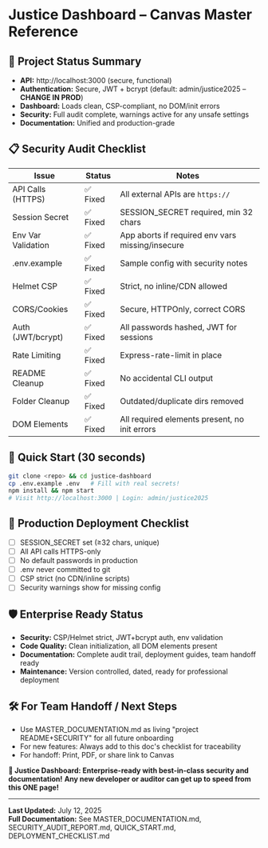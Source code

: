 # Justice Dashboard – Canvas Master Reference

## 🎯 **Project Status Summary**

- **API:** http://localhost:3000 (secure, functional)
- **Authentication:** Secure, JWT + bcrypt (default: admin/justice2025 – **CHANGE IN PROD**)
- **Dashboard:** Loads clean, CSP-compliant, no DOM/init errors
- **Security:** Full audit complete, warnings active for any unsafe settings
- **Documentation:** Unified and production-grade

## 📋 **Security Audit Checklist**

| Issue              | Status   | Notes                                            |
| ------------------ | -------- | ------------------------------------------------ |
| API Calls (HTTPS)  | ✅ Fixed | All external APIs are `https://`                 |
| Session Secret     | ✅ Fixed | SESSION_SECRET required, min 32 chars            |
| Env Var Validation | ✅ Fixed | App aborts if required env vars missing/insecure |
| .env.example       | ✅ Fixed | Sample config with security notes                |
| Helmet CSP         | ✅ Fixed | Strict, no inline/CDN allowed                    |
| CORS/Cookies       | ✅ Fixed | Secure, HTTPOnly, correct CORS                   |
| Auth (JWT/bcrypt)  | ✅ Fixed | All passwords hashed, JWT for sessions           |
| Rate Limiting      | ✅ Fixed | Express-rate-limit in place                      |
| README Cleanup     | ✅ Fixed | No accidental CLI output                         |
| Folder Cleanup     | ✅ Fixed | Outdated/duplicate dirs removed                  |
| DOM Elements       | ✅ Fixed | All required elements present, no init errors    |

## 🚀 **Quick Start (30 seconds)**

```bash
git clone <repo> && cd justice-dashboard
cp .env.example .env   # Fill with real secrets!
npm install && npm start
# Visit http://localhost:3000 | Login: admin/justice2025
```

## 🏁 **Production Deployment Checklist**

- [ ] SESSION_SECRET set (≥32 chars, unique)
- [ ] All API calls HTTPS-only
- [ ] No default passwords in production
- [ ] .env never committed to git
- [ ] CSP strict (no CDN/inline scripts)
- [ ] Security warnings show for missing config

## 🛡️ **Enterprise Ready Status**

- **Security:** CSP/Helmet strict, JWT+bcrypt auth, env validation
- **Code Quality:** Clean initialization, all DOM elements present
- **Documentation:** Complete audit trail, deployment guides, team handoff ready
- **Maintenance:** Version controlled, dated, ready for professional deployment

## 🛠️ **For Team Handoff / Next Steps**

- Use MASTER_DOCUMENTATION.md as living "project README+SECURITY" for all future onboarding
- For new features: Always add to this doc's checklist for traceability
- For handoff: Print, PDF, or share link to Canvas

**🎉 Justice Dashboard: Enterprise-ready with best-in-class security and documentation!**
**Any new developer or auditor can get up to speed from this ONE page!**

---

**Last Updated:** July 12, 2025  
**Full Documentation:** See MASTER_DOCUMENTATION.md, SECURITY_AUDIT_REPORT.md, QUICK_START.md, DEPLOYMENT_CHECKLIST.md
